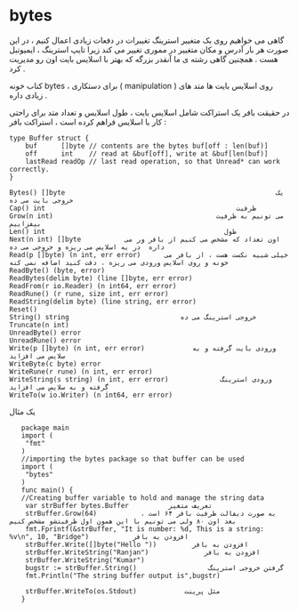 # bytes 

گاهی می خواهیم روی یک متغییر استرینگ تغییرات در دفعات زیادی اعمال کنیم ، در این صورت هر بار آدرس و مکان متغییر در مموری تغییر می کند زیرا تایپ استرینگ  ، ایمیوتبل هست . همچنین گاهی رشته ی ما آنقدر بزرگه که بهتر با اسلایس بایت اون رو مدیریت کرد .  

 کتاب خونه bytes ، برای دستکاری ( manipulation ) روی اسلایس بایت ها متد های زیادی داره . 

 در حقیقت بافر یک استراکت شامل اسلایس بایت ، طول اسلایس و تعداد متد برای راحتی کار با اسلایس فراهم کرده است ، استراکت بافر :


```
type Buffer struct {
    buf      []byte // contents are the bytes buf[off : len(buf)]
    off      int    // read at &buf[off], write at &buf[len(buf)]
    lastRead readOp // last read operation, so that Unread* can work correctly.
}

Bytes() []byte                                                     یک خروجی بایت می ده
Cap() int                                                ظرفیت
Grow(n int)                                         می تونیم به ظرفیت بیفزاییم
Len() int                                             طول 
Next(n int) []byte           اون تعداد که مشخص می کنیم از بافر ور می داره  در یه اسلایس می ریزه و خروجی می ده  
Read(p []byte) (n int, err error)      خیلی شبیه نکست هست ، از بافر می خونه و روی اسلایس ورودی می ریزه ، دقت کنید اضافه نمی کنه                 
ReadByte() (byte, error)
ReadBytes(delim byte) (line []byte, err error)
ReadFrom(r io.Reader) (n int64, err error)
ReadRune() (r rune, size int, err error)
ReadString(delim byte) (line string, err error)
Reset()
String() string                            خروجی استرینگ می ده
Truncate(n int)
UnreadByte() error
UnreadRune() error
Write(p []byte) (n int, err error)            ورودی بایت گرفته و به سلایس می افزاید
WriteByte(c byte) error
WriteRune(r rune) (n int, err error)
WriteString(s string) (n int, err error)             ورودی استرینگ گرفته و به سلایس می افزاید
WriteTo(w io.Writer) (n int64, err error)                     
```

یک مثال 



 
```
   package main
   import (
   	"fmt"
   )
   //importing the bytes package so that buffer can be used
   import (
   	"bytes"
   )
   func main() {
   //Creating buffer variable to hold and manage the string data
   	var strBuffer bytes.Buffer          تعریف متغیر
    strBuffer.Grow(64)           به صورت دیفالت ظرفیت بافر ۶۴ است ، بعد اون ۸۰ ولی می تونیم با این همون اول ظرفیتشو مشخص کنیم
    fmt.Fprintf(&strBuffer, "It is number: %d, This is a string: %v\n", 10, "Bridge")           افزودن به بافر
    strBuffer.Write([]byte("Hello "))         افزودن به بافر
   	strBuffer.WriteString("Ranjan")              افزودن به بافر
   	strBuffer.WriteString("Kumar")
    bugstr := strBuffer.String()                  گرفتن خروجی استرینگ
   	fmt.Println("The string buffer output is",bugstr)

    strBuffer.WriteTo(os.Stdout)            مثل پرینت
   }
```
